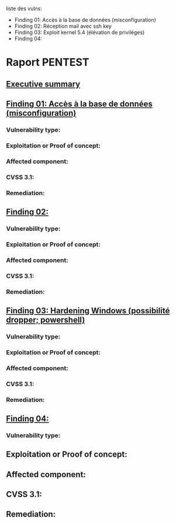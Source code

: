 liste des vulns:

- Finding 01: Accès à la base de données (misconfiguration)
- Finding 02: Réception mail avec ssh key
- Finding 03: Exploit kernel 5.4 (élévation de priviléges)
- Finding 04:

# Raport PENTEST

## <u>Executive summary</u>

## <u>Finding 01: Accès à la base de données (misconfiguration)</u>

### Vulnerability type:

### Exploitation or Proof of concept:

### Affected component:

### CVSS 3.1:

### Remediation:


## <u>Finding 02: </u>

### Vulnerability type:

### Exploitation or Proof of concept:

### Affected component:

### CVSS 3.1:

### Remediation:



## <u>Finding 03: Hardening Windows (possibilité dropper; powershell)</u>

### Vulnerability type:

### Exploitation or Proof of concept:

### Affected component:

### CVSS 3.1:

### Remediation:



## <u>Finding 04:</u>

### Vulnerability type:

## Exploitation or Proof of concept:

## Affected component:

## CVSS 3.1:

## Remediation:



